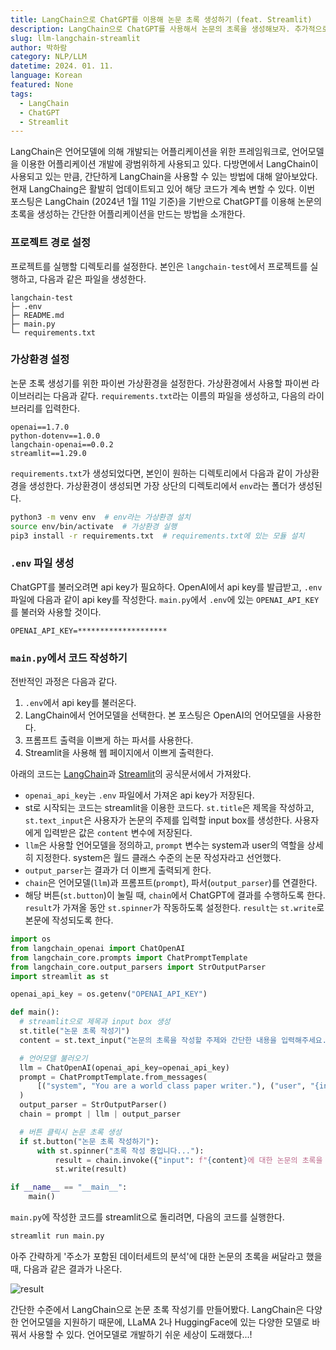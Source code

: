```yaml
---
title: LangChain으로 ChatGPT를 이용해 논문 초록 생성하기 (feat. Streamlit)
description: LangChain으로 ChatGPT를 사용해서 논문의 초록을 생성해보자. 추가적으로 ChatGPT의 결과를 Streamlit으로 이쁘게 나타내보자.
slug: llm-langchain-streamlit
author: 박하람
category: NLP/LLM
datetime: 2024. 01. 11.
language: Korean
featured: None
tags:
  - LangChain
  - ChatGPT
  - Streamlit
---
```


LangChain은 언어모델에 의해 개발되는 어플리케이션을 위한 프레임워크로, 언어모델을 이용한 어플리케이션 개발에 광범위하게 사용되고 있다. 다방면에서 LangChain이 사용되고 있는 만큼, 간단하게 LangChain을 사용할 수 있는 방법에 대해 알아보았다. 현재 LangChaing은 활발히 업데이트되고 있어 해당 코드가 계속 변할 수 있다. 이번 포스팅은 LangChain (2024년 1월 11일 기준)을 기반으로 ChatGPT를 이용해 논문의 초록을 생성하는 간단한 어플리케이션을 만드는 방법을 소개한다.

### 프로젝트 경로 설정

프로젝트를 실행할 디렉토리를 설정한다. 본인은 `langchain-test`에서 프로젝트를 실행하고, 다음과 같은 파일을 생성한다.

```
langchain-test
├─ .env
├─ README.md
├─ main.py
└─ requirements.txt
```

### 가상환경 설정

논문 초록 생성기를 위한 파이썬 가상환경을 설정한다. 가상환경에서 사용할 파이썬 라이브러리는 다음과 같다. `requirements.txt`라는 이름의 파일을 생성하고, 다음의 라이브러리를 입력한다.

```
openai==1.7.0
python-dotenv==1.0.0
langchain-openai==0.0.2
streamlit==1.29.0
```

`requirements.txt`가 생성되었다면, 본인이 원하는 디렉토리에서 다음과 같이 가상환경을 생성한다. 가상환경이 생성되면 가장 상단의 디렉토리에서 `env`라는 폴더가 생성된다.

```bash
python3 -m venv env  # env라는 가상환경 설치
source env/bin/activate  # 가상환경 실행
pip3 install -r requirements.txt  # requirements.txt에 있는 모듈 설치
```

### `.env` 파일 생성

ChatGPT를 불러오려면 api key가 필요하다. OpenAI에서 api key를 발급받고, `.env` 파일에 다음과 같이 api key를 작성한다. `main.py`에서 `.env`에 있는 `OPENAI_API_KEY`를 불러와 사용할 것이다.

```
OPENAI_API_KEY=********************
```

### `main.py`에서 코드 작성하기

전반적인 과정은 다음과 같다.

1. `.env`에서 api key를 불러온다.
2. LangChain에서 언어모델을 선택한다. 본 포스팅은 OpenAI의 언어모델을 사용한다.
3. 프롬프트 출력을 이쁘게 하는 파서를 사용한다.
4. Streamlit을 사용해 웹 페이지에서 이쁘게 출력한다.

아래의 코드는 [LangChain](https://python.langchain.com/docs/get_started/quickstart)과 [Streamlit](https://docs.streamlit.io/library/api-reference)의 공식문서에서 가져왔다.

- `openai_api_key`는 `.env` 파일에서 가져온 api key가 저장된다.
- st로 시작되는 코드는 streamlit을 이용한 코드다. `st.title`은 제목을 작성하고, `st.text_input`은 사용자가 논문의 주제를 입력할 input box를 생성한다. 사용자에게 입력받은 값은 `content` 변수에 저장된다.
- `llm`은 사용할 언어모델을 정의하고, `prompt` 변수는 system과 user의 역할을 상세히 지정한다. system은 월드 클래스 수준의 논문 작성자라고 선언했다.
- `output_parser`는 결과가 더 이쁘게 출력되게 한다.
- `chain`은 언어모델(`llm`)과 프롬프트(`prompt`), 파서(`output_parser`)를 연결한다.
- 해당 버튼(`st.button`)이 눌릴 때, `chain`에서 ChatGPT에 결과를 수행하도록 한다. `result`가 가져올 동안 `st.spinner`가 작동하도록 설정한다. `result`는 `st.write`로 본문에 작성되도록 한다.

```py
import os
from langchain_openai import ChatOpenAI
from langchain_core.prompts import ChatPromptTemplate
from langchain_core.output_parsers import StrOutputParser
import streamlit as st

openai_api_key = os.getenv("OPENAI_API_KEY")

def main():
  # streamlit으로 제목과 input box 생성
  st.title("논문 초록 작성기")
  content = st.text_input("논문의 초록을 작성할 주제와 간단한 내용을 입력해주세요.")

  # 언어모델 불러오기
  llm = ChatOpenAI(openai_api_key=openai_api_key)
  prompt = ChatPromptTemplate.from_messages(
      [("system", "You are a world class paper writer."), ("user", "{input}")]
  )
  output_parser = StrOutputParser()
  chain = prompt | llm | output_parser

  # 버튼 클릭시 논문 초록 생성
  if st.button("논문 초록 작성하기"):
      with st.spinner("초록 작성 중입니다..."):
          result = chain.invoke({"input": f"{content}에 대한 논문의 초록을 작성해줘."})
          st.write(result)

if __name__ == "__main__":
    main()
```

`main.py`에 작성한 코드를 streamlit으로 돌리려면, 다음의 코드를 실행한다.

```py
streamlit run main.py
```

아주 간략하게 '주소가 포함된 데이터세트의 분석'에 대한 논문의 초록을 써달라고 했을 때, 다음과 같은 결과가 나온다.

![result](/llm-langchain-streamlit/result.png)

간단한 수준에서 LangChain으로 논문 초록 작성기를 만들어봤다. LangChain은 다양한 언어모델을 지원하기 때문에, LLaMA 2나 HuggingFace에 있는 다양한 모델로 바꿔서 사용할 수 있다.
언어모델로 개발하기 쉬운 세상이 도래했다...!

